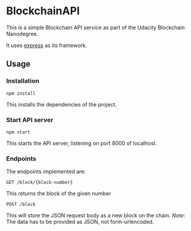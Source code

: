 # BlockchainAPI

This is a simple Blockchain API service as part of the Udacity Blockchain Nanodegree.

It uses [express](https://expressjs.com) as its framework.

## Usage

### Installation

```
npm install
```
This installs the dependencies of the project.

### Start API server
```
npm start
```
This starts the API server, listening on port 8000 of localhost.

### Endpoints

The endpoints implemented are:
```
GET /block/{block-number}
```
This returns the block of the given number

```
POST /block
```
This will store the JSON request body as a new block on the chain.
*Note*: The data has to be provided as JSON, not form-urlencoded.